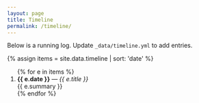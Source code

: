```yaml
---
layout: page
title: Timeline
permalink: /timeline/
---
```

Below is a running log. Update `_data/timeline.yml` to add entries.

{% assign items = site.data.timeline | sort: 'date' %}
<ol>
{% for e in items %}
  <li><strong>{{ e.date }}</strong> — <em>{{ e.title }}</em><br>{{ e.summary }}</li>
{% endfor %}
</ol>
